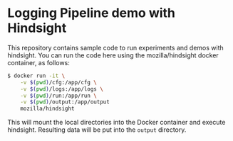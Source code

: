 # Logging Pipeline demo with Hindsight

This repository contains sample code to run experiments and demos with
hindsight. You can run the code here using the mozilla/hindsight docker
container, as follows:

```bash
$ docker run -it \
    -v $(pwd)/cfg:/app/cfg \
    -v $(pwd)/logs:/app/logs \
    -v $(pwd)/run:/app/run \
    -v $(pwd)/output:/app/output
    mozilla/hindsight
```

This will mount the local directories into the Docker container and execute
hindsight. Resulting data will be put into the `output` directory.
